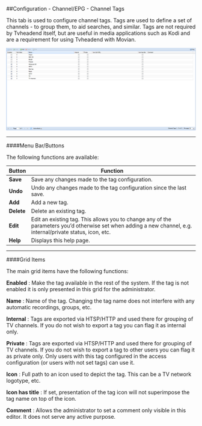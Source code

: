 ##Configuration - Channel/EPG - Channel Tags

This tab is used to configure channel tags. Tags are used to define a
set of channels - to group them, to aid searches, and similar. Tags are not
required by Tvheadend itself, but are useful in media applications such
as Kodi and are a requirement for using Tvheadend with Movian.

!['Channel Tags' Tab](docresources/tagstab.png)

---

####Menu Bar/Buttons

The following functions are available:

Button            | Function
------------------|---------
**Save**          | Save any changes made to the tag configuration.
**Undo**          | Undo any changes made to the tag configuration since the last save.
**Add**           | Add a new tag.
**Delete**        | Delete an existing tag. 
**Edit**          | Edit an existing tag. This allows you to change any of the parameters you’d otherwise set when adding a new channel, e.g. internal/private status, icon, etc.
**Help**          | Displays this help page. 

---

####Grid Items

The main grid items have the following functions:

**Enabled**
: Make the tag available in the rest of the system. If the tag is not
  enabled it is only presented in this grid for the administrator.

**Name**
: Name of the tag. Changing the tag name does not interfere with any
  automatic recordings, groups, etc.

**Internal**
: Tags are exported via HTSP/HTTP and used there for grouping of TV
  channels. If you do not wish to export a tag you can flag it as internal
  only.

**Private**
: Tags are exported via HTSP/HTTP and used there for grouping of TV
  channels. If you do not wish to export a tag to other users you can flag
  it as private only. Only users with this tag configured in the access
  configuration (or users with not set tags) can use it.

**Icon**
: Full path to an icon used to depict the tag. This can be a TV network
  logotype, etc.

**Icon has title**
: If set, presentation of the tag icon will not superimpose the tag name
  on top of the icon.

**Comment**
: Allows the administrator to set a comment only visible in this editor.
  It does not serve any active purpose.
